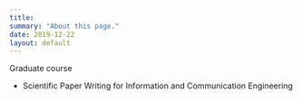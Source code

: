 ```yaml
---
title: 
summary: "About this page."
date: 2019-12-22
layout: default
---
```


Graduate course
  * Scientific Paper Writing for Information and Communication Engineering

